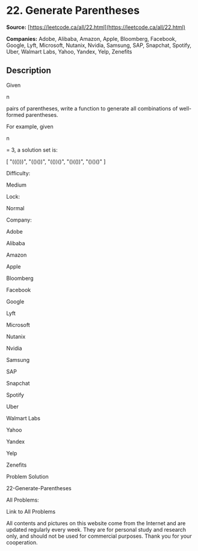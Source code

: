 # 22. Generate Parentheses

**Source:** [https://leetcode.ca/all/22.html](https://leetcode.ca/all/22.html)

**Companies:** Adobe, Alibaba, Amazon, Apple, Bloomberg, Facebook, Google, Lyft, Microsoft, Nutanix, Nvidia, Samsung, SAP, Snapchat, Spotify, Uber, Walmart Labs, Yahoo, Yandex, Yelp, Zenefits

## Description

Given

n

pairs of parentheses, write a function to generate all combinations of
        well-formed parentheses.

For example, given

n

= 3, a solution set is:

[
  "((()))",
  "(()())",
  "(())()",
  "()(())",
  "()()()"
]

Difficulty:

Medium

Lock:

Normal

Company:

Adobe

Alibaba

Amazon

Apple

Bloomberg

Facebook

Google

Lyft

Microsoft

Nutanix

Nvidia

Samsung

SAP

Snapchat

Spotify

Uber

Walmart Labs

Yahoo

Yandex

Yelp

Zenefits

Problem Solution

22-Generate-Parentheses

All Problems:

Link to All Problems

All contents and pictures on this website come from the Internet and are updated regularly every week. They are for personal study and research only, and should not be used for commercial purposes. Thank you for your cooperation.

